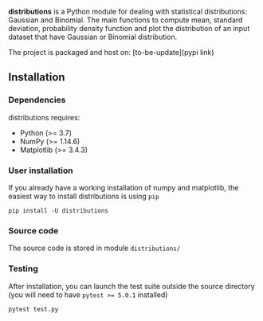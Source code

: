 **distributions** is a Python module for dealing with statistical distributions: 
Gaussian and Binomial. The main functions to compute mean, standard deviation, 
probability density function and plot the distribution of an input dataset 
that have Gaussian or Binomial distribution.

The project is packaged and host on: [to-be-update](pypi link)

## Installation
### Dependencies
distributions requires:
+ Python (>= 3.7)
+ NumPy (>= 1.14.6)
+ Matplotlib (>= 3.4.3)

### User installation
If you already have a working installation of numpy and matplotlib, the easiest way to install
distributions is using `pip`

    pip install -U distributions

### Source code
The source code is stored in module `distributions/`

### Testing
After installation, you can launch the test suite outside the source directory 
(you will need to have `pytest >= 5.0.1` installed)

    pytest test.py
